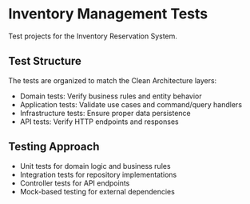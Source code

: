 # Inventory Management Tests

Test projects for the Inventory Reservation System.

## Test Structure

The tests are organized to match the Clean Architecture layers:
- Domain tests: Verify business rules and entity behavior
- Application tests: Validate use cases and command/query handlers
- Infrastructure tests: Ensure proper data persistence
- API tests: Verify HTTP endpoints and responses

## Testing Approach

- Unit tests for domain logic and business rules
- Integration tests for repository implementations
- Controller tests for API endpoints
- Mock-based testing for external dependencies